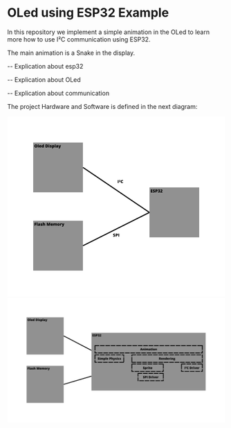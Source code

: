 # OLed using ESP32 Example

In this repository we implement a simple animation in the OLed to learn more how to use I²C communication using ESP32.

The main animation is a Snake in the display.

-- Explication about esp32

-- Explication about OLed

-- Explication about communication


The project Hardware and Software is defined in the next diagram:

<div class="side">
    <img src="./docs/Hardware_block.png" alt="Hardware Block">
    <img src="./docs/software_block.png" alt="Software Block">
</div>


<style>

.side {
    display: inline-block;
    grid-template-columns: 1fr 1fr 1fr;
    column-gap: 20px;
}

.img {
    max-width: 100%;
    max-height: 100%;
}

</style>